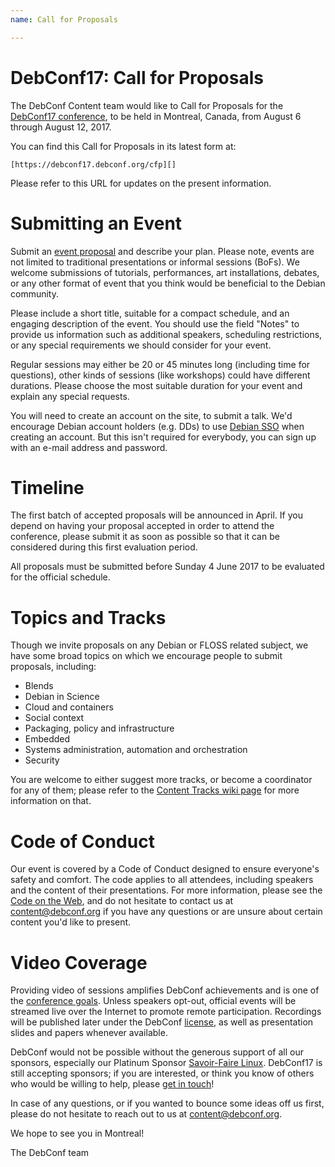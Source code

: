 ```yaml
---
name: Call for Proposals

---
```


DebConf17: Call for Proposals
=============================

The DebConf Content team would like to Call for Proposals for the
[DebConf17 conference][], to be held in Montreal, Canada, from August 6 through
August 12, 2017.

[DebConf17 conference]: https://debconf17.debconf.org/

You can find this Call for Proposals in its latest form at:

    [https://debconf17.debconf.org/cfp][]

[https://debconf17.debconf.org/cfp]: https://debconf17.debconf.org/cfp

Please refer to this URL for updates on the present information.

Submitting an Event
===================

Submit an [event proposal][] and describe your plan. Please note, events are not
limited to traditional presentations or informal sessions (BoFs). We welcome
submissions of tutorials, performances, art installations, debates, or any
other format of event that you think would be beneficial to the Debian
community.

[event proposal]: <https://debconf17.debconf.org/talks/new/>

Please include a short title, suitable for a compact schedule, and an engaging
description of the event. You should use the field "Notes" to provide us
information such as additional speakers, scheduling restrictions, or any
special requirements we should consider for your event.

Regular sessions may either be 20 or 45 minutes long (including time for
questions), other kinds of sessions (like workshops) could have different
durations. Please choose the most suitable duration for your event and explain
any special requests.

You will need to create an account on the site, to submit a talk. We'd encourage
Debian account holders (e.g. DDs) to use [Debian SSO][] when creating an account.
But this isn't required for everybody, you can sign up with an e-mail address and
password.

[Debian SSO]: https://wiki.debian.org/DebianSingleSignOn

Timeline
========

The first batch of accepted proposals will be announced in April.
If you depend on having your proposal accepted in order to attend the 
conference, please submit it as soon as possible so that it can be considered 
during this first evaluation period.

All proposals must be submitted before Sunday 4 June 2017 to be evaluated for
the official schedule.

Topics and Tracks
=================

Though we invite proposals on any Debian or FLOSS related subject, we have some
broad topics on which we encourage people to submit proposals, including:

- Blends
- Debian in Science
- Cloud and containers
- Social context
- Packaging, policy and infrastructure
- Embedded
- Systems administration, automation and orchestration
- Security

You are welcome to either suggest more tracks, or become a coordinator for any of 
them; please refer to the [Content Tracks wiki page][] for more information on that.

[Content Tracks wiki page]: https://wiki.debconf.org/wiki/DebConf17/ContentTracks

Code of Conduct
=============
Our event is covered by a Code of Conduct designed to ensure everyone's safety
and comfort. The code applies to all attendees, including speakers and the content
of their presentations. For more information, please see the [Code on the Web][], and
do not hesitate to contact us at [<content@debconf.org>][] if you have any questions
or are unsure about certain content you'd like to present.

[Code on the Web]: https://debconf.org/codeofconduct.shtml
[content@debconf.org]: mailto:content@debconf.org

Video Coverage
==============

Providing video of sessions amplifies DebConf achievements and is one of the
[conference goals][]. Unless speakers opt-out, official events will be streamed
live over the Internet to promote remote participation. Recordings will be
published later under the DebConf [license][], as well as presentation slides
and papers whenever available.

[conference goals]: https://debconf.org/goals.shtml
[license]: http://meetings-archive.debian.net/pub/debian-meetings/LICENSE

DebConf would not be possible without the generous support of all our sponsors,
especially our Platinum Sponsor [Savoir-Faire Linux][]. DebConf17 is still accepting sponsors;
if you are interested, or think you know of others who would be willing to
help, please [get in touch][]!

[Savoir-Faire Linux]: https://www.savoirfairelinux.com/en/
[get in touch]: https://debconf17.debconf.org/sponsors/become-a-sponsor/


In case of any questions, or if you wanted to bounce some ideas off us first, please do not
hesitate to reach out to us at [<content@debconf.org>][].

[<content@debconf.org>]: mailto:content@debconf.org


We hope to see you in Montreal!

The DebConf team
